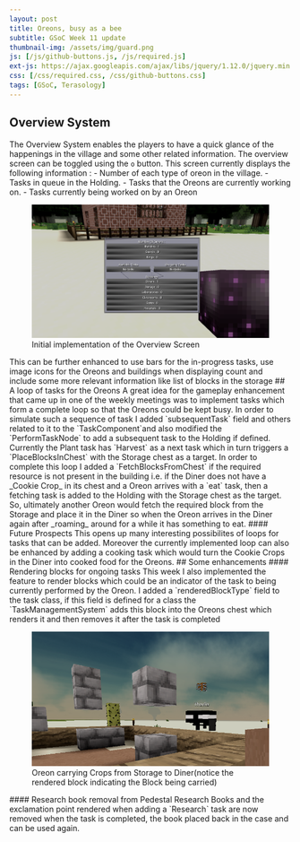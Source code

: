 ```yaml
---
layout: post
title: Oreons, busy as a bee
subtitle: GSoC Week 11 update
thumbnail-img: /assets/img/guard.png
js: [/js/github-buttons.js, /js/required.js]
ext-js: https://ajax.googleapis.com/ajax/libs/jquery/1.12.0/jquery.min.js
css: [/css/required.css, /css/github-buttons.css]
tags: [GSoC, Terasology]
---
```

## Overview System
The Overview System enables the players to have a quick glance of the happenings in the village and some other related information. The overview screen can be toggled using the `o` button. This screen currently displays the following information : 
	- Number of each type of oreon in the village.
	- Tasks in queue in the Holding.
	- Tasks that the Oreons are currently working on.
	- Tasks currently being worked on by an Oreon
<figure>
<img src="/assets/img/overview.png">
<figcaption> Initial implementation of the Overview Screen</figcaption>
</figure>
This can be further enhanced to use bars for the in-progress tasks, use image icons for the Oreons and buildings when displaying count and include some more relevant information like list of blocks in the storage
## A loop of tasks  for the Oreons
A great idea for the gameplay enhancement that came up in one of the weekly meetings was to implement tasks which form a complete loop so that the Oreons could be kept busy. In order to simulate such a sequence of task I added `subsequentTask` field and others related to it
to the `TaskComponent`and also modified the `PerformTaskNode` to add a subsequent task to the Holding if defined. Currently the Plant task has `Harvest` as a next task which in turn triggers a `PlaceBlocksInChest` with the Storage chest as a target. In order to complete this loop I
added a `FetchBlocksFromChest` if the required resource is not present in the building i.e. if the Diner does not have a _Cookie Crop_ in its chest and a Oreon arrives with a `eat` task, then a fetching task is added to the Holding with the Storage chest as the target. So, ultimately another
Oreon would fetch the required block from the Storage and place it in the Diner so when the Oreon arrives in the Diner again after _roaming_ around for a while it has something to eat.
#### Future Prospects
This opens up many interesting possibilites of loops for tasks that can be added. Moreover the currently implemented loop can also be enhanced by adding a cooking task which would turn the Cookie Crops in the Diner into cooked food for the Oreons.
## Some  enhancements
#### Rendering blocks for ongoing tasks
This week I also implemented the feature to render blocks which could be an indicator of the task to being currently performed by the Oreon. I added a `renderedBlockType` field to the task class, if this field is defined for a class the `TaskManagementSystem` adds this block into the
Oreons chest which renders it and then removes it after the task is completed
<figure>
<img src="/assets/img/renderBlock.png">
<figcaption> Oreon carrying Crops from Storage to Diner(notice the rendered block indicating the Block being carried)</figcaption>
</figure>
#### Research book removal from Pedestal
Research Books and the exclamation point rendered when adding a `Research` task are now removed when the task is completed, the book placed back in the case and can be used again.

<div class="github-button" url="https://github.com/Terasology/MasterOfOreon/pull/26"></div>